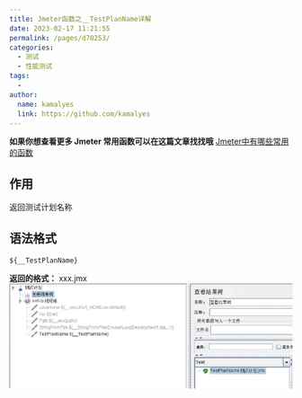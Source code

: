```yaml
---
title: Jmeter函数之__TestPlanName详解
date: 2023-02-17 11:21:55
permalink: /pages/d70253/
categories:
  - 测试
  - 性能测试
tags:
  - 
author: 
  name: kamalyes
  link: https://github.com/kamalyes
---
```

**如果你想查看更多 Jmeter 常用函数可以在这篇文章找找哦**
[Jmeter中有哪些常用的函数](./01.Jmeter中有哪些常用的函数.md)

作用
--

返回测试计划名称

语法格式
----

```
${__TestPlanName}
```

**返回的格式：** xxx.jmx
![](../../../assets/images/jmeter/1676602876855.jpg)
